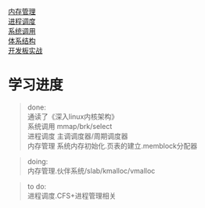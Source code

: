 [内存管理](doc/memory_manage/mm.md)  
[进程调度](doc/process_manage/process.md)  
[系统调用](doc/system_call/system_call.md)  
[体系结构](doc/arch/ARM64.md)  
[开发板实战](doc/board/rk3399.md)  

# 学习进度
> done:  
> 通读了《深入linux内核架构》  
> 系统调用 mmap/brk/select  
> 进程调度 主调调度器/周期调度器  
> 内存管理 系统内存初始化.页表的建立.memblock分配器  

> doing:  
> 内存管理.伙伴系统/slab/kmalloc/vmalloc  

> to do:  
> 进程调度.CFS+进程管理相关  

